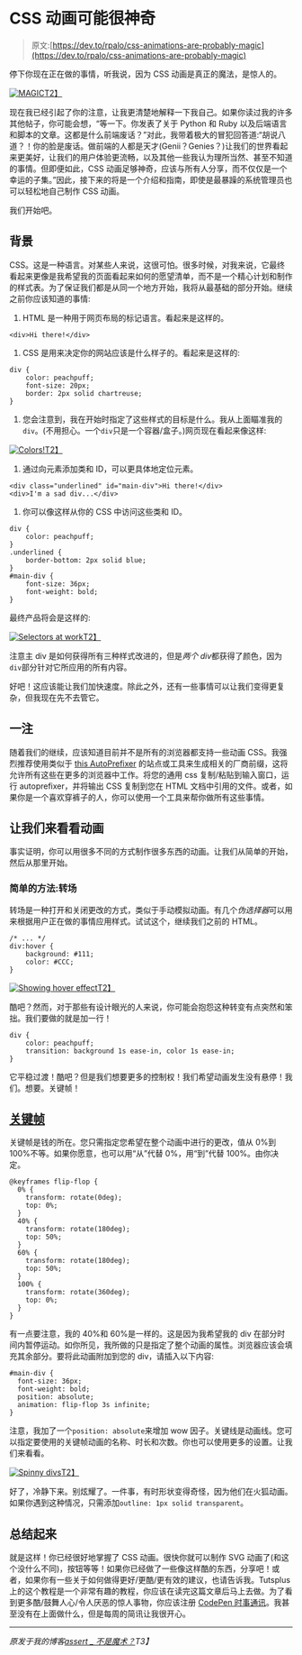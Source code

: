 # CSS 动画可能很神奇

> 原文:[https://dev.to/rpalo/css-animations-are-probably-magic](https://dev.to/rpalo/css-animations-are-probably-magic)

停下你现在正在做的事情，听我说，因为 CSS 动画是真正的魔法，是惊人的。

[![MAGIC](img/63e75658ba457373ac23b4d2cd296c97.png)T2】](https://res.cloudinary.com/practicaldev/image/fetch/s--JVlSMP9g--/c_limit%2Cf_auto%2Cfl_progressive%2Cq_66%2Cw_880/http://assertnotmagic.com/img/css-magic.gif)

现在我已经引起了你的注意，让我更清楚地解释一下我自己。如果你读过我的许多其他帖子，你可能会想，“等一下。你发表了关于 Python 和 Ruby 以及后端语言和脚本的文章。这都是什么前端废话？”对此，我带着极大的冒犯回答道:“胡说八道？！你的脸是废话。做前端的人都是天才(Genii？Genies？)让我们的世界看起来更美好，让我们的用户体验更流畅，以及其他一些我认为理所当然、甚至不知道的事情。但即便如此，CSS 动画足够神奇，应该与所有人分享，而不仅仅是一个幸运的子集。”因此，接下来的将是一个介绍和指南，即使是最暴躁的系统管理员也可以轻松地自己制作 CSS 动画。

我们开始吧。

## 背景

CSS。这是一种语言。对某些人来说，这很可怕。很多时候，对我来说，它最终看起来更像是我希望我的页面看起来如何的愿望清单，而不是一个精心计划和制作的样式表。为了保证我们都是从同一个地方开始，我将从最基础的部分开始。继续之前你应该知道的事情:

1.  HTML 是一种用于网页布局的标记语言。看起来是这样的。

```
<div>Hi there!</div> 
```

1.  CSS 是用来决定你的网站应该是什么样子的。看起来是这样的:

```
div {
    color: peachpuff;
    font-size: 20px;
    border: 2px solid chartreuse;
} 
```

1.  您会注意到，我在开始时指定了这些样式的目标是什么。我从上面瞄准我的`div`。(不用担心。一个`div`只是一个容器/盒子。)网页现在看起来像这样:

[![Colors!](img/1bb7afb6106fafb953bcb520b6f67205.png)T2】](https://res.cloudinary.com/practicaldev/image/fetch/s--o_2NQo4G--/c_limit%2Cf_auto%2Cfl_progressive%2Cq_auto%2Cw_880/http://assertnotmagic.com/img/css-peachpuff.png)

1.  通过向元素添加类和 ID，可以更具体地定位元素。

```
<div class="underlined" id="main-div">Hi there!</div>
<div>I'm a sad div...</div> 
```

1.  你可以像这样从你的 CSS 中访问这些类和 ID。

```
div {
    color: peachpuff;
}
.underlined {
    border-bottom: 2px solid blue;
}
#main-div {
    font-size: 36px;
    font-weight: bold;
} 
```

最终产品将会是这样的:

[![Selectors at work](img/5d1e0c8c06f7faad7109492ff6f68936.png)T2】](https://res.cloudinary.com/practicaldev/image/fetch/s--vNAwS6Bh--/c_limit%2Cf_auto%2Cfl_progressive%2Cq_auto%2Cw_880/http://assertnotmagic.com/img/css-selectors.png)

注意主 div 是如何获得所有三种样式改进的，但是*两个 div*都获得了颜色，因为`div`部分针对它所应用的所有内容。

好吧！这应该能让我们加快速度。除此之外，还有一些事情可以让我们变得更复杂，但我现在先不去管它。

## 一注

随着我们的继续，应该知道目前并不是所有的浏览器都支持一些动画 CSS。我强烈推荐使用类似于 [this AutoPrefixer](https://autoprefixer.github.io/) 的站点或工具来生成相关的厂商前缀，这将允许所有这些在更多的浏览器中工作。将您的通用 css 复制/粘贴到输入窗口，运行 autoprefixer，并将输出 CSS 复制到您在 HTML 文档中引用的文件。或者，如果你是一个喜欢穿裤子的人，你可以使用一个工具来帮你做所有这些事情。

## 让我们来看看动画

事实证明，你可以用很多不同的方式制作很多东西的动画。让我们从简单的开始，然后从那里开始。

### 简单的方法:转场

转场是一种打开和关闭更改的方式，类似于手动模拟动画。有几个*伪选择器*可以用来根据用户正在做的事情应用样式。试试这个，继续我们之前的 HTML。

```
/* ... */
div:hover {
    background: #111;
    color: #CCC;
} 
```

[![Showing hover effect](img/d499d437ce1bdeb470c4b0250dd8d79a.png)T2】](https://res.cloudinary.com/practicaldev/image/fetch/s--yiKb_P9w--/c_limit%2Cf_auto%2Cfl_progressive%2Cq_66%2Cw_880/http://assertnotmagic.com/img/css-hover.gif)

酷吧？然而，对于那些有设计眼光的人来说，你可能会抱怨这种转变有点突然和笨拙。我们要做的就是加一行！

```
div {
    color: peachpuff;
    transition: background 1s ease-in, color 1s ease-in;
} 
```

它平稳过渡！酷吧？但是我们想要更多的控制权！我们希望动画发生没有悬停！我们。想要。关键帧！

## [关键帧](#keyframes)

关键帧是钱的所在。您只需指定您希望在整个动画中进行的更改，值从 0%到 100%不等。如果你愿意，也可以用“从”代替 0%，用“到”代替 100%。由你决定。

```
@keyframes flip-flop {
  0% {
    transform: rotate(0deg);
    top: 0%;
  }
  40% {
    transform: rotate(180deg);
    top: 50%;
  }
  60% {
    transform: rotate(180deg);
    top: 50%;
  }
  100% {
    transform: rotate(360deg);
    top: 0%;
  }
} 
```

有一点要注意，我的 40%和 60%是一样的。这是因为我希望我的 div 在部分时间内暂停运动。如你所见，我所做的只是指定了整个动画的属性。浏览器应该会填充其余部分。要将此动画附加到您的 div，请插入以下内容:

```
#main-div {
  font-size: 36px;
  font-weight: bold;
  position: absolute;
  animation: flip-flop 3s infinite;
} 
```

注意，我加了一个`position: absolute`来增加 wow 因子。关键线是动画线。您可以指定要使用的关键帧动画的名称、时长和次数。你也可以使用更多的设置。让我们来看看。

[![Spinny divs](img/d8c150dd9a7ca55a1c7ccb52bd59389e.png)T2】](https://res.cloudinary.com/practicaldev/image/fetch/s--bhCQMW1u--/c_limit%2Cf_auto%2Cfl_progressive%2Cq_66%2Cw_880/http://assertnotmagic.com/img/css-flip-flop.gif)

好了，冷静下来。别炫耀了。一件事，有时形状变得奇怪，因为他们在火狐动画。如果你遇到这种情况，只需添加`outline: 1px solid transparent`。

## 总结起来

就是这样！你已经很好地掌握了 CSS 动画。很快你就可以制作 SVG 动画了(和这个没什么不同)，按钮等等！如果你已经做了一些像这样酷的东西，分享吧！或者，如果你有一些关于如何做得更好/更酷/更有效的建议，也请告诉我。Tutsplus 上的这个教程是一个非常有趣的教程，你应该在读完这篇文章后马上去做。为了看到更多酷/鼓舞人心/令人厌恶的惊人事物，你应该注册 [CodePen 时事通讯](https://codepen.io/accounts/signup)。我甚至没有在上面做什么，但是每周的简讯让我很开心。

* * *

*原发于我的博客[assert _ 不是魔术？](http://assertnotmagic.com)T3】*